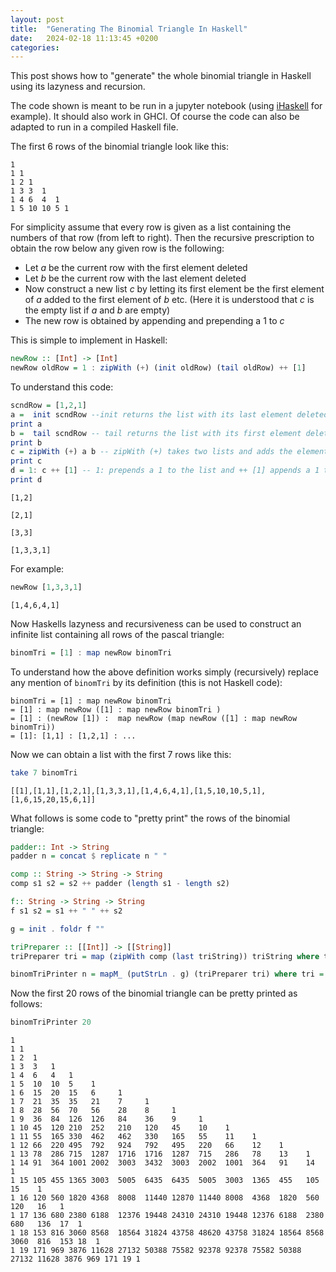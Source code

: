 ```yaml
---
layout: post
title:  "Generating The Binomial Triangle In Haskell"
date:   2024-02-18 11:13:45 +0200
categories:
---
```


This post shows how to "generate" the whole binomial triangle in Haskell using its lazyness and recursion.

The code shown is meant to be run in a jupyter notebook (using [iHaskell](https://github.com/IHaskell/IHaskell) for example). It should also work in GHCI. Of course the code can also be adapted to run in a compiled Haskell file.

The first 6 rows of the binomial triangle look like this:
```
1
1 1
1 2 1 
1 3 3  1 
1 4 6  4  1
1 5 10 10 5 1
```
For simplicity assume that every row is given as a list containing the numbers of that row (from left to right).
Then the recursive prescription to obtain the row below any given row is the following:
- Let $a$ be the current row with the first element deleted
- Let $b$ be the current row with the last element deleted
- Now construct a new list $c$ by letting its first element be the first element of $a$ added to the first element of $b$ etc. (Here it is understood that $c$ is the empty list if $a$ and $b$ are empty)
- The new row is obtained by appending and prepending a $1$ to $c$

This is simple to implement in Haskell:


```haskell
newRow :: [Int] -> [Int]
newRow oldRow = 1 : zipWith (+) (init oldRow) (tail oldRow) ++ [1]
```

To understand this code:


```haskell
scndRow = [1,2,1]
a =  init scndRow --init returns the list with its last element deleted
print a
b =  tail scndRow -- tail returns the list with its first element deleted
print b
c = zipWith (+) a b -- zipWith (+) takes two lists and adds the elements in the same position of boths list forming a new list
print c
d = 1: c ++ [1] -- 1: prepends a 1 to the list and ++ [1] appends a 1 to the list 
print d
```

    [1,2]

    [2,1]

    [3,3]

    [1,3,3,1]

For example:


```haskell
newRow [1,3,3,1]
```


    [1,4,6,4,1]


Now Haskells lazyness and recursiveness can be used to construct an infinite list containing all rows of the pascal triangle:


```haskell
binomTri = [1] : map newRow binomTri
```

To understand how the above definition works simply (recursively) replace any mention of ```binomTri``` by its definition (this is not Haskell code):
```
binomTri = [1] : map newRow binomTri 
= [1] : map newRow ([1] : map newRow binomTri ) 
= [1] : (newRow [1]) :  map newRow (map newRow ([1] : map newRow binomTri)) 
= [1]: [1,1] : [1,2,1] : ...
```

Now we can obtain a list with the first 7 rows like this:


```haskell
take 7 binomTri
```


    [[1],[1,1],[1,2,1],[1,3,3,1],[1,4,6,4,1],[1,5,10,10,5,1],[1,6,15,20,15,6,1]]


What follows is some code to "pretty print" the rows of the binomial triangle:


```haskell
padder:: Int -> String
padder n = concat $ replicate n " "
```


```haskell
comp :: String -> String -> String
comp s1 s2 = s2 ++ padder (length s1 - length s2)
```


```haskell
f:: String -> String -> String
f s1 s2 = s1 ++ " " ++ s2
```


```haskell
g = init . foldr f ""
```


```haskell
triPreparer :: [[Int]] -> [[String]]
triPreparer tri = map (zipWith comp (last triString)) triString where triString = map (map show) tri
```


```haskell
binomTriPrinter n = mapM_ (putStrLn . g) (triPreparer tri) where tri = take n binomTri
```

Now the first 20 rows of the binomial triangle can be pretty printed as follows:


```haskell
binomTriPrinter 20
```


    1
    1 1 
    1 2  1  
    1 3  3   1  
    1 4  6   4   1   
    1 5  10  10  5    1    
    1 6  15  20  15   6     1    
    1 7  21  35  35   21    7     1    
    1 8  28  56  70   56    28    8     1    
    1 9  36  84  126  126   84    36    9     1    
    1 10 45  120 210  252   210   120   45    10    1    
    1 11 55  165 330  462   462   330   165   55    11    1    
    1 12 66  220 495  792   924   792   495   220   66    12    1    
    1 13 78  286 715  1287  1716  1716  1287  715   286   78    13    1    
    1 14 91  364 1001 2002  3003  3432  3003  2002  1001  364   91    14    1    
    1 15 105 455 1365 3003  5005  6435  6435  5005  3003  1365  455   105   15    1   
    1 16 120 560 1820 4368  8008  11440 12870 11440 8008  4368  1820  560   120   16   1  
    1 17 136 680 2380 6188  12376 19448 24310 24310 19448 12376 6188  2380  680   136  17  1  
    1 18 153 816 3060 8568  18564 31824 43758 48620 43758 31824 18564 8568  3060  816  153 18  1 
    1 19 171 969 3876 11628 27132 50388 75582 92378 92378 75582 50388 27132 11628 3876 969 171 19 1

